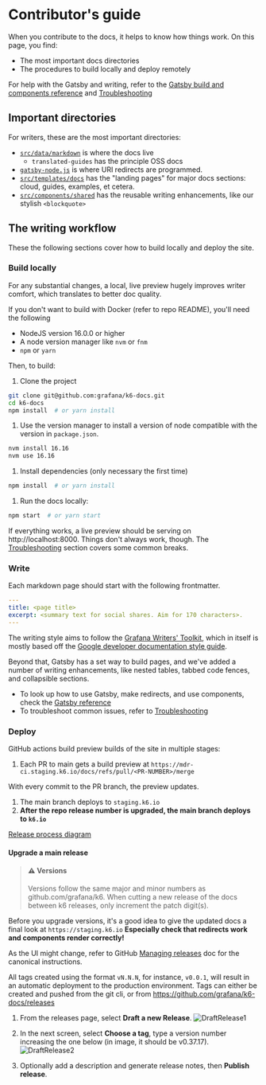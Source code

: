 # Contributor's guide

When you contribute to the docs, it helps to know how things work.
On this page, you find:
- The most important docs directories
- The procedures to build locally and deploy remotely

For help with the Gatsby and writing, refer to the [Gatsby build and components reference](./gatsby-reference) and [Troubleshooting](./troubleshooting)

## Important directories

For writers, these are the most important directories:
- [`src/data/markdown`](../src/data/markdown) is where the docs live
  - `translated-guides` has the principle OSS docs
- [`gatsby-node.js`](../gatsby-node.js) is where URI redirects are programmed.
- [`src/templates/docs`](../src/templates/docs)  has the "landing pages" for major docs sections: cloud, guides, examples, et cetera.
- [`src/components/shared`](../src/components/shared) has the reusable writing enhancements, like our stylish `<blockquote>`

## The writing workflow

These the following sections cover how to build locally and deploy the site.

### Build locally

For any substantial changes, a local, live preview hugely improves writer comfort, which translates to better doc quality.

If you don't want to build with Docker (refer to repo README), you'll need the following
- NodeJS version 16.0.0 or higher
- A node version manager like `nvm` or `fnm`
- `npm` or `yarn`

Then, to build:

1. Clone the project
  ```bash
  git clone git@github.com:grafana/k6-docs.git
  cd k6-docs
  npm install  # or yarn install
  ```
1. Use the version manager to install a version of node compatible with the version in `package.json`.
  ```bash
  nvm install 16.16
  nvm use 16.16
  ```

1. Install dependencies (only necessary the first time)

  ```bash
  npm install  # or yarn install
  ```

1. Run the docs locally:

  ```bash
  npm start  # or yarn start
  ```

If everything works, a live preview should be serving on http://localhost:8000.
Things don't always work, though. The [Troubleshooting](./troubleshooting) section covers some common breaks.

### Write

Each markdown page should start with the following frontmatter.

```yaml
---
title: <page title>
excerpt: <summary text for social shares. Aim for 170 characters>.
---
```

The writing style aims to follow the [Grafana Writers' Toolkit](https://grafana.com/docs/writers-toolkit/),
which in itself is mostly based off the [Google developer documentation style guide](https://developers.google.com/style).

Beyond that, Gatsby has a set way to build pages, and we've added a number of writing enhancements, like nested tables, tabbed code fences, and collapsible sections.
- To look up how to use Gatsby, make redirects, and use components, check the [Gatsby reference](./gatsby-reference)
- To troubleshoot common issues, refer to [Troubleshooting](troubleshooting.md)

### Deploy

GitHub actions build preview builds of the site in multiple stages:

1. Each PR to main gets a build preview at `https://mdr-ci.staging.k6.io/docs/refs/pull/<PR-NUMBER>/merge`

  With every commit to the PR branch, the preview updates.

1. The main branch deploys to `staging.k6.io`
1. **After the repo release number is upgraded, the main branch deploys to `k6.io`**

[Release process diagram](../internal-images/release.svg)

#### Upgrade a main release

>  #### ⚠️ Versions
>
> Versions follow the same major and minor numbers as github.com/grafana/k6. When cutting a new release of the docs between k6 releases, only increment the patch digit(s).

Before you upgrade versions, it's a good idea to give the updated docs a final look at `https://staging.k6.io`
**Especially check that redirects work and components render correctly!**

As the UI might change, refer to GitHub [Managing releases](https://docs.github.com/en/repositories/releasing-projects-on-github/managing-releases-in-a-repository) doc for the canonical instructions.

All tags created using the format `vN.N.N`, for instance, `v0.0.1`, will result in an automatic deployment to the production environment. Tags can either be created and pushed from the git cli, or from https://github.com/grafana/k6-docs/releases

1. From the releases page, select **Draft a new Release**.
![DraftRelease1](../internal-images/DraftNewRelease.png)

1. In the next screen, select **Choose a tag**, type a version number increasing the one below (in image, it  should be v0.37.17).
![DraftRelease2](../internal-images/DraftNewRelease2.png)

1. Optionally add a description and generate release notes, then **Publish release**.


